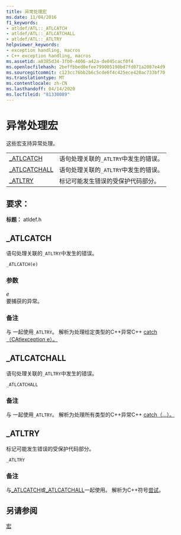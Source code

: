```yaml
---
title: 异常处理宏
ms.date: 11/04/2016
f1_keywords:
- atldef/ATL::_ATLCATCH
- atldef/ATL::_ATLCATCHALL
- atldef/ATL::_ATLTRY
helpviewer_keywords:
- exception handling, macros
- C++ exception handling, macros
ms.assetid: a8385d34-3fb0-4006-a42a-de045cacf0f4
ms.openlocfilehash: 2beffbbed0efee799005190bd7fd071a2087e4d9
ms.sourcegitcommit: c123cc76bb2b6c5cde6f4c425ece420ac733bf70
ms.translationtype: MT
ms.contentlocale: zh-CN
ms.lasthandoff: 04/14/2020
ms.locfileid: "81330089"
---
```

# <a name="exception-handling-macros"></a>异常处理宏

这些宏支持异常处理。

|||
|-|-|
|[_ATLCATCH](#_atlcatch)|语句处理关联的`_ATLTRY`中发生的错误。|
|[_ATLCATCHALL](#_atlcatchall)|语句处理关联的`_ATLTRY`中发生的错误。|
|[_ATLTRY](#_atltry)|标记可能发生错误的受保护代码部分。|

## <a name="requirements"></a>要求：

**标题：** atldef.h

## <a name="_atlcatch"></a><a name="_atlcatch"></a>_ATLCATCH

语句处理关联的`_ATLTRY`中发生的错误。

```
_ATLCATCH(e)
```

### <a name="parameters"></a>参数

*e*<br/>
要捕获的异常。

### <a name="remarks"></a>备注

与 一起使用`_ATLTRY`。 解析为处理给定类型的C++异常C++ [catch（CAtlexception e）。](../../cpp/try-throw-and-catch-statements-cpp.md)

## <a name="_atlcatchall"></a><a name="_atlcatchall"></a>_ATLCATCHALL

语句处理关联的`_ATLTRY`中发生的错误。

```
_ATLCATCHALL
```

### <a name="remarks"></a>备注

与 一起使用`_ATLTRY`。 解析为处理所有类型的C++异常C++ [catch（...）。](../../cpp/try-throw-and-catch-statements-cpp.md)

## <a name="_atltry"></a><a name="_atltry"></a>_ATLTRY

标记可能发生错误的受保护代码部分。

```
_ATLTRY
```

### <a name="remarks"></a>备注

与[_ATLCATCH](#_atlcatch)或[_ATLCATCHALL](#_atlcatchall)一起使用。 解析为C++符号[尝试](../../cpp/try-throw-and-catch-statements-cpp.md)。

## <a name="see-also"></a>另请参阅

[宏](../../atl/reference/atl-macros.md)
